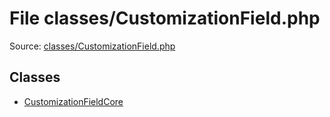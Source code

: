 File classes/CustomizationField.php
=========

Source: [classes/CustomizationField.php](https://github.com/PrestaShop/PrestaShop/blob/1.6.0.14/classes/CustomizationField.php)


Classes
-------

* [CustomizationFieldCore](class.CustomizationFieldCore.md)

